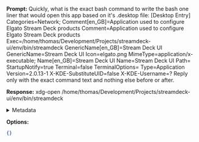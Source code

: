 **Prompt:**
Quickly, what is the exact bash command to write the bash one liner that would open this app based on it's .desktop file: [Desktop Entry]
Categories=Network;
Comment[en_GB]=Application used to configure Elgato Stream Deck products
Comment=Application used to configure Elgato Stream Deck products
Exec=/home/thomas/Development/Projects/streamdeck-ui/env/bin/streamdeck
GenericName[en_GB]=Stream Deck UI
GenericName=Stream Deck UI
Icon=elgato.png
MimeType=application/x-executable;
Name[en_GB]=Stream Deck UI
Name=Stream Deck UI
Path=
StartupNotify=true
Terminal=false
TerminalOptions=
Type=Application
Version=2.0.13-1
X-KDE-SubstituteUID=false
X-KDE-Username=?
Reply only with the exact command text and nothing else before or after.

**Response:**
xdg-open /home/thomas/Development/Projects/streamdeck-ui/env/bin/streamdeck

<details><summary>Metadata</summary>

- Duration: 1176 ms
- Datetime: 2023-07-20T12:35:13.924700
- Model: gpt-3.5-turbo-0613

</details>

**Options:**
```json
{}
```

